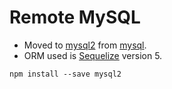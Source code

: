Remote MySQL
========================

 - Moved to [mysql2][2] from [mysql][1]. 
 - ORM used is [Sequelize][3] version 5.

```
npm install --save mysql2
```









[1]: https://www.npmjs.com/package/mysql
[2]: https://www.npmjs.com/package/mysql2
[3]: https://sequelize.org/v5/manual/getting-started.html